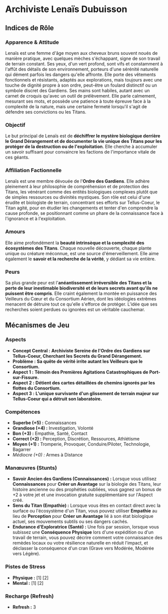 # Archiviste Lenaïs Dubuisson

## Indices de Rôle

### Apparence & Attitude

Lenaïs est une femme d'âge moyen aux cheveux bruns souvent noués de manière pratique, avec quelques mèches s'échappant, signe de son travail de terrain constant. Ses yeux, d'un vert profond, sont vifs et constamment à l'affût des détails de son environnement, porteurs d'une sérénité naturelle qui dément parfois les dangers qu'elle affronte. Elle porte des vêtements fonctionnels et résistants, adaptés aux explorations, mais toujours avec une touche de dignité propre à son ordre, peut-être un foulard distinctif ou un symbole discret des Gardiens. Ses mains sont habiles, autant avec un carnet de croquis qu'avec un outil de prélèvement. Elle parle calmement, mesurant ses mots, et possède une patience à toute épreuve face à la complexité de la nature, mais une certaine fermeté lorsqu'il s'agit de défendre ses convictions ou les Titans.

### Objectif

Le but principal de Lenaïs est de **déchiffrer le mystère biologique derrière le Grand Dérangement et de documenter la vie unique des Titans pour les protéger de la destruction ou de l'exploitation**. Elle cherche à accumuler un savoir suffisant pour convaincre les factions de l'importance vitale de ces géants.

### Affiliation Factionnelle

Lenaïs est une membre dévouée de l'**Ordre des Gardiens**. Elle adhère pleinement à leur philosophie de compréhension et de protection des Titans, les vénérant comme des entités biologiques complexes plutôt que de simples ressources ou divinités mystiques. Son rôle est celui d'une érudite et biologiste de terrain, concentrant ses efforts sur Tellus-Coeur, le Titan agité, pour en étudier les changements et tenter d'en comprendre la cause profonde, se positionnant comme un phare de la connaissance face à l'ignorance et à l'exploitation.

### Amours

Elle aime profondément la **beauté intrinsèque et la complexité des écosystèmes des Titans**. Chaque nouvelle découverte, chaque plante unique ou créature méconnue, est une source d'émerveillement. Elle aime également le **savoir et la recherche de la vérité**, y dédiant sa vie entière.

### Peurs

Sa plus grande peur est l'**anéantissement irréversible des Titans et la perte de leur inestimable biodiversité et de leurs secrets avant qu'ils ne puissent être compris**. Elle craint également la montée en puissance des Veilleurs du Cœur et du Consortium Aérien, dont les idéologies extrêmes menacent de détruire tout ce qu'elle s'efforce de protéger. L'idée que ses recherches soient perdues ou ignorées est un véritable cauchemar.

## Mécanismes de Jeu

### Aspects

*   **Concept Central :** **Archiviste Sereine de l'Ordre des Gardiens sur Tellus-Coeur, Cherchant les Secrets du Grand Dérangement.**
*   **Problème :** **Sa quête de vérité irrite autant les Veilleurs que le Consortium.**
*   **Aspect 1 :** **Témoin des Premières Agitations Catastrophiques de Port-sur-Fissure.**
*   **Aspect 2 :** **Détient des cartes détaillées de chemins ignorés par les flottes du Consortium.**
*   **Aspect 3 :** **L'unique survivante d'un glissement de terrain majeur sur Tellus-Coeur qui a détruit son laboratoire.**

### Compétences

*   **Superbe (+5) :** Connaissances
*   **Grandiose (+4) :** Investigation, Volonté
*   **Bon (+3) :** Empathie, Santé, Contact
*   **Correct (+2) :** Perception, Discrétion, Ressources, Athlétisme
*   **Moyen (+1) :** Tromperie, Provoquer, Conduire/Piloter, Technologie, Bagarrer
*   *Médiocre (+0) :* Armes à Distance

### Manœuvres (Stunts)

*   **Savoir Ancien des Gardiens (Connaissances) :** Lorsque vous utilisez **Connaissances** pour **Créer un Avantage** sur la biologie des Titans, leur histoire ancienne ou des prophéties oubliées, vous gagnez un bonus de +2 à votre jet et une invocation gratuite supplémentaire sur l'Aspect créé.
*   **Sens du Titan (Empathie) :** Lorsque vous êtes en contact direct avec la surface ou l'écosystème d'un Titan, vous pouvez utiliser **Empathie** au lieu de **Perception** pour **Créer un Avantage** lié à son état biologique actuel, ses mouvements subtils ou ses dangers cachés.
*   **Endurance d'Exploratrice (Santé) :** Une fois par session, lorsque vous subissez une **Conséquence Physique** lors d'une expédition ou d'un travail de terrain, vous pouvez décrire comment votre connaissance des remèdes locaux ou votre résilience naturelle en réduit l'impact, et déclasser la conséquence d'un cran (Grave vers Modérée, Modérée vers Légère).

### Pistes de Stress

*   **Physique :** [1] [2]
*   **Mental :** [1] [2]

### Recharge (Refresh)

*   **Refresh :** 3